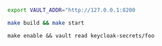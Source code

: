
```bash
export VAULT_ADDR="http://127.0.0.1:8200
```


```bash
make build && make start  
```


```
make enable && vault read keycloak-secrets/foo
```